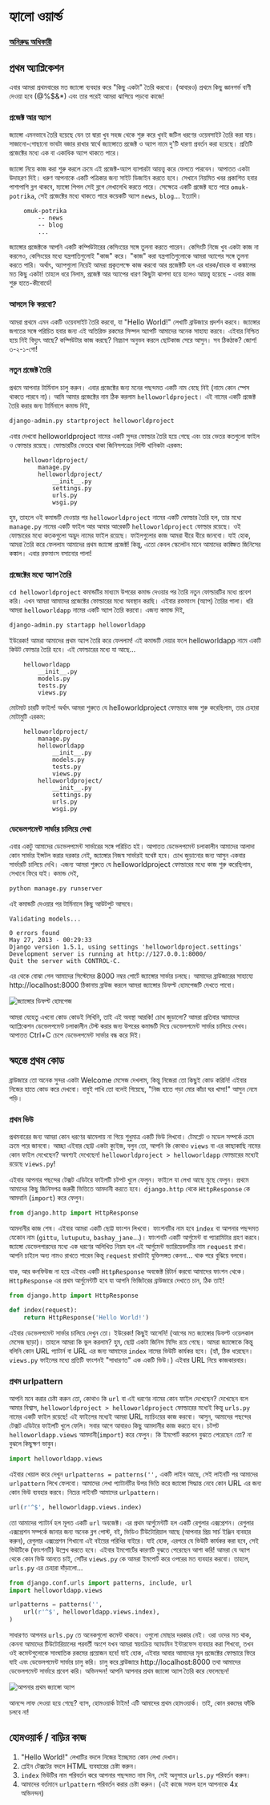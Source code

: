 # হ্যালো ওয়ার্ল্ড  
### [অনিরুদ্ধ অধিকারী](http://www.adhikary.net)  


## প্রথম অ্যাপ্লিকেশন

এবার আমরা প্রথমবারের মত জ্যাঙ্গো ব্যবহার করে "কিছু একটা" তৈরি করবো। (আবারও) প্রথমে কিছু জ্ঞানগর্ভ বাণী দেওয়া হবে (@%$&*) এবং তার পরেই আমরা ঝাপিয়ে পড়বো কাজে!

### প্রজেক্ট আর অ্যাপ

জ্যাঙ্গো এমনভাবে তৈরি হয়েছে যেন তা দ্বারা খুব সহজ থেকে শুরু করে খুবই জটিল ধরণের ওয়েবসাইট তৈরি করা যায়। সাজানো-গোছানো ভাবটা বজার রাখার স্বার্থে জ্যাঙ্গোতে প্রজেক্ট ও অ্যাপ নামে দু'টি ধারণা প্রবর্তন করা হয়েছে। প্রতিটি প্রজেক্টের মধ্যে এক বা একাধিক অ্যাপ থাকতে পারে।

জ্যাঙ্গো নিয়ে কাজ করা শুরু করলে ক্রমে এই প্রজেক্ট-অ্যাপ ব্যাপারটা আয়ত্ত্ব করে ফেলতে পারবেন। আপাতত একটা উদাহরণ দিই। ধরুণ আপনাকে একটি পত্রিকার জন্য সাইট ডিজাইন করতে হবে। সেখানে নিয়মিত খবর প্রকাশিত হবার পাশাপাশি ব্লগ থাকবে, ম্যাঙ্গো পিপল সেই ব্লগে লেখালেখি করতে পারে।  সেক্ষেত্রে একটি প্রজেক্ট হতে পারে `omuk-potrika`, সেই প্রজেক্টের মধ্যে থাকতে পারে কয়েকটি অ্যাপ `news`, `blog`... ইত্যাদি।

    	omuk-potrika
			-- news
			-- blog
			...

জ্যাঙ্গোর প্রজেক্টকে আপনি একটি কম্পিউটারের কেসিংয়ের সঙ্গে তুলনা করতে পারেন। কেসিংটি নিজে খুব একটা কাজ না করলেও, কেসিংয়ের মধ্যে যন্ত্রপাতিগুলোই "কাজ" করে। "কাজ" করা যন্ত্রপাতিগুলোকে আমরা অ্যাপের সঙ্গে তুলনা করতে পারি। অর্থাৎ, অ্যাপগুলো নিয়েই আমরা প্রকৃতপক্ষে কাজ করবো আর প্রজেক্টটি হল এর ধারক/বাহক বা কঙ্কালের মত কিছু একটা! তাহলে ধরে নিলাম, প্রজেক্ট আর অ্যাপের ধারণ কিছুটা ঝাপসা হয়ে হলেও আয়ত্ত্ব হয়েছে - এবার কাজ শুরু হাতে-কীবোর্ডে!

### আসলে কি করবো?

আমরা প্রথমে এমন একটি ওয়েবসাইট তৈরি করবো, যা "Hello World!" লেখাটি ব্রাউজারে প্রদর্শন করবে। জ্যাঙ্গোর জগতের সঙ্গে পরিচিত হবার জন্য এই অতিরিক্ত রকমের সিম্পল অ্যাপটি আমাদের অনেক সাহায্য করবে। এইবার নিশ্চিত হয়ে নিই বিদ্যুৎ আছে? কম্পিউটার কাজ করছে? নিম্নচাপ অনুভব করলে ছোটকাজ সেরে আসুন। সব ঠিকঠাক? জোশ! ৩-২-১-গো!

### নতুন প্রজেক্ট তৈরি

প্রথমে আপনার টার্মিনাল চালু করুন। এবার প্রজেক্টের জন্য মনের পছন্দমত একটি নাম বেছে নিই (নামে কোন স্পেস থাকতে পারবে না)। আমি আমার প্রজেক্টের নাম ঠিক করলাম `helloworldproject`। এই নামের একটি প্রজেক্ট তৈরি করার জন্য টার্মিনালে কমান্ড দিই,

```bash
django-admin.py startproject helloworldproject
```

এবার দেখবো helloworldproject নামের একটি সুন্দর ফোল্ডার তৈরি হয়ে গেছে এবং তার ভেতর কতগুলো ফাইল ও ফোল্ডার রয়েছে। ফোল্ডারটির ভেতরে থাকা জিনিসপত্রের লিস্টি খানিকটা এরকম:

		helloworldproject/
			manage.py
			helloworldproject/
				__init__.py
				settings.py
				urls.py
				wsgi.py

হুম, তাহলে ওই কমান্ডটি দেওয়ার পর `helloworldproject` নামের একটি ফোল্ডার তৈরি হল, তার মধ্যে `manage.py` নামের একটি ফাইল আর আবার আরেকটি `helloworldproject` ফোল্ডার রয়েছে। ওই ফোল্ডারের মধ্যে কতকগুলো অদ্ভুদ নামের ফাইল রয়েছে। ফাইলগুলোর কাজ আমরা ধীরে ধীরে জানবো। যাই হোক, আমরা তৈরি করে ফেললাম আমাদের প্রথম জ্যাঙ্গো প্রজেক্ট! কিন্তু, এতো কেবল স্কেলেটন মানে আমাদের কাঙ্ক্ষিত জিনিসের কঙ্কাল। এবার রক্তমাংস বসানোর পালা!

### প্রজেক্টের মধ্যে অ্যাপ তৈরি

`cd helloworldproject` কমান্ডটির মাধ্যমে উপরের কমান্ড দেওয়ার পর তৈরি নতুন ফোল্ডারটির মধ্যে প্রবেশ করি। এখন আমরা আমাদের প্রজেক্টের ফোল্ডারের মধ্যে অবস্থান করছি। এইবার রক্তমাংস (অ্যাপ) তৈরির পালা। ধরি আমরা `helloworldapp` নামের একটি অ্যাপ তৈরি করবো। এজন্য কমান্ড দিই,

```bash
django-admin.py startapp helloworldapp
```

ইউরেকা! আমরা আমাদের প্রথম অ্যাপ তৈরি করে ফেললাম! এই কমান্ডটি দেয়ার ফলে helloworldapp নামে একটি কিউট ফোল্ডার তৈরি হবে। এই ফোল্ডারের মধ্যে যা আছে...

		helloworldapp
			__init__.py
			models.py
			tests.py
			views.py

মোটমাট চারটি ফাইল! অর্থাৎ আমরা শুরুতে যে helloworldproject ফোল্ডারে কাজ শুরু করেছিলাম, তার চেহারা মোটামুটি এরকম:

		helloworldproject/
			manage.py
			helloworldapp
				__init__.py
				models.py
				tests.py
				views.py
			helloworldproject/
				__init__.py
				settings.py
				urls.py
				wsgi.py

### ডেভেলপমেন্ট সার্ভার চালিয়ে দেখা

এবার একটু আমাদের ডেভেলপমেন্ট সার্ভারের সঙ্গে পরিচিত হই। আপাতত ডেভেলপমেন্ট চলাকালীন আমাদের আলাদা কোন সার্ভার ইন্সটল করার দরকার নেই, জ্যাঙ্গোর নিজস্ব সার্ভারই যথেষ্ট হবে। চোখ জুড়ানোর জন্য আসুন একবার সার্ভারটি চালিয়ে দেখি। এজন্য আমরা শুরুতে যে helloworldproject ফোল্ডারের মধ্যে কাজ শুরু করেছিলাম, সেখানে ফিরে যাই। কমান্ড দেই,

```bash
python manage.py runserver
```

এই কমান্ডটি দেওয়ার পর টার্মিনালে কিছু আউটপুট আসবে।

```
Validating models...

0 errors found
May 27, 2013 - 00:29:33
Django version 1.5.1, using settings 'helloworldproject.settings'
Development server is running at http://127.0.0.1:8000/
Quit the server with CONTROL-C.
```

এর থেকে বোঝা গেল আমাদের সিস্টেমের 8000 নম্বর পোর্টে জ্যাঙ্গোর সার্ভার চলছে। আমাদের ব্রাউজারের সাহায্যে http://localhost:8000 ঠিকানায় ব্রাউজ করলে আমরা জ্যাঙ্গোর ডিফল্ট হোমপেজটি দেখতে পাবো।

![জ্যাঙ্গোর ডিফল্ট হোমপেজ](http://i.imgur.com/QQcEEnv.png)

আমরা যেহেতু এখনো কোড কোডই লিখিনি, তাই এই অবস্থা আরকি! চোখ জুড়ালো? আমরা প্রতিবার আমাদের অ্যাপ্লিকেশন ডেভেলপমেন্ট চলাকালীন টেস্ট করার জন্য উপরের কমান্ডটি দিয়ে ডেভেলপমেন্ট সার্ভার চালিয়ে দেখব। আপাতত Ctrl+C চেপে ডেভেলপমেন্ট সার্ভার বন্ধ করে দিই।

## স্বহস্তে প্রথম কোড

ব্রাউজারে তো অনেক সুন্দর একটা Welcome মেসেজ দেখলাম, কিন্তু নিজেরা তো কিছুই কোড করিনি! এইবার নিজের হাতে কোড করে দেখবো। বাবুই পাখি তো বলেই গিয়েছে, "নিজ হাতে গড়া মোর কাঁচা ঘর খাসা!" আসুন নেমে পড়ি।

### প্রথম ভিউ

প্রথমবারের জন্য আমরা কোন ধরণের ঝামেলায় না গিয়ে শুধুমাত্র একটি ভিউ লিখবো। টেমপ্লেট ও মডেল সম্পর্কে ক্রমে ক্রমে পরে জানবো। আচ্ছা এইবার ছোট্ট একটা ক্যুইজ, বলুন তো, আপনি কি কোথাও `views` বা এর কাছাকাছি নামের কোন ফাইল দেখেছেন? অবশ্যই দেখেছেন! `helloworldproject > helloworldapp` ফোল্ডারের মধ্যেই রয়েছে `views.py`!

এইবার আপনার পছন্দের টেক্সট এডিটরে ফাইলটি চটপট খুলে ফেলুন। ফাইলে যা লেখা আছে মুছে ফেলুন। প্রথমে আমাদের কিছু জিনিসপত্র জরুরী ভিত্তিতে আমদানী করতে হবে। `django.http` থেকে `HttpResponse` কে আমদানি (`import`) করে ফেলুন।

```python
from django.http import HttpResponse
```

আমদানীর কাজ শেষ। এইবার আমরা একটি ছোট্ট ফাংশন লিখবো। ফাংশনটির নাম হবে `index` বা আপনার পছন্দমত যেকোন নাম (`gittu`, `lutuputu`, `bashay_jane`...)। ফাংশনটি একটি আর্গুমেন্ট বা প্যারামিটার গ্রহণ করবে। জ্যাঙ্গো ডেভেলপারদের মধ্যে এক ধরণের অলিখিত নিয়ম হল এই আর্গুমেন্ট ভ্যারিয়েবলটির নাম `request` রাখা। আপনি চাইলে অন্য নামও রাখতে পারেন কিন্তু `request` রাখাটাই যুক্তিসঙ্গত কেননা... থাক পরে বুঝিয়ে বলবো।

যাক, আর কনফিউজ না হয়ে এইবার একটি `HttpResponse` অবজেক্ট রিটার্ন করবো আমাদের ফাংশন থেকে। `HttpResponse` এর প্রথম আর্গুমেন্টটি হবে যা আপনি ভিজিটরের ব্রাউজারে দেখাতে চান, ঠিক তাই!

```python
from django.http import HttpResponse

def index(request):
	return HttpResponse('Hello World!')
```

এইবার ডেভেলপমেন্ট সার্ভার চালিয়ে দেখুন তো। ইউরেকা! কিছুই আসেনি! (আগের মত জ্যাঙ্গোর ডিফল্ট ওয়েলকাল মেসেজ ছাড়া)। তাহলে আমরা কি ভুল করলাম? হুম, ছোট্ট একটা জিনিস মিসিং রয়ে গেছে। আমরা জ্যাঙ্গোকে কিন্তু বলিনি কোন URL প্যাটার্ন বা URL এর জন্য আমাদের `index` নামের ভিউটি কার্যকর হবে। (হ্যাঁ, ঠিক ধরেছেন। `views.py` ফাইলের মধ্যে প্রতিটি ফাংশনই "সাধারণত" এক একটি ভিউ।) এইবার URL নিয়ে কাজকারবার।

### প্রথম urlpattern

আপনি মনে করার চেষ্টা করুন তো, কোথাও কি `url` বা এই ধরণের নামের কোন ফাইল দেখেছেন? দেখেছেন বলে আমার বিশ্বাস, `helloworldproject > helloworldproject` ফোল্ডারের মধ্যেই কিন্তু `urls.py` নামের একটি ফাইল রয়েছে! এই ফাইলের মধ্যেই আমরা URL ম্যাচিংয়ের কাজ করবো। আসুন, আমাদের পছন্দের টেক্সট এডিটরে ফাইলটি খুলে ফেলি। সবার আগে আবারও কিছু আমদানীর কাজ করতে হবে। চটপট `helloworldapp.views` আমদানী(`import`) করে ফেলুন। কি ইমপোর্ট করলেন বুঝতে পেরেছেন তো? না বুঝলে কিছুক্ষণ ভাবুন।

```python
import helloworldapp.views
```

এইবার খেয়াল করে দেখুন `urlpatterns = patterns('',` একটি লাইন আছে, সেই লাইনটি পর আমাদের `urlpattern` লিখে ফেলবো। আমাদের লেখা প্যাটার্নটির উপর ভিত্তি করে জ্যাঙ্গো সিদ্ধান্ত নেবে কোন URL এর জন্য কোন ভিউ ব্যবহার করবে। নিচের লাইনটি আমাদের `urlpattern`।

```python
url(r'^$', helloworldapp.views.index)
```

তো আমাদের প্যাটার্ন হল মূলত একটি `url` অবজেক্ট। এর প্রথম আর্গুমেন্টটি হল একটি রেগুলার এক্সপ্রেশন। রেগুলার এক্সপ্রেশন সম্পর্কে জানার জন্য অনেক ব্লগ পোস্ট, বই, ভিডিও টিউটোরিয়াল আছে (আপনার প্রিয় সার্চ ইঞ্জিন ব্যবহার করুন), রেগুলার এক্সপ্রেশন শিখানো এই বইয়ের পরিধির বাইরে। যাই হোক, এরপরে যে ভিউটি কার্যকর করা হবে, সেই ভিউটিকে (ফাংশনটি) উল্লেখ করতে হবে। এইবার ইমপোর্টের কারণটি বুঝতে পেরেছেন আশা করি! আমরা যে অ্যাপ থেকে কোন ভিউ আনতে চাই, সেটির `views.py` কে আমরা ইমপোর্ট করে ওপরের মত ব্যবহার করবো। তাহলে, `urls.py` এর চেহারা দাঁড়ালো...

```python
from django.conf.urls import patterns, include, url
import helloworldapp.views

urlpatterns = patterns('',
    url(r'^$', helloworldapp.views.index),
)
```

সাধারণত আপনার `urls.py` তে অনেকগুলো কমেন্ট থাকবে। ওগুলো মোছার দরকার নেই। ওরা ওদের মত থাক, কেননা আমাদের টিউটোরিয়ালের পরবর্তী অংশে যখন আমরা স্বয়ংক্রিয় অ্যাডমিন ইন্টারফেস ব্যবহার করা শিখবো, তখন ওই কমেন্টগুলোকে সাংঘাতিক রকমের প্রয়োজন হবে! যাই হোক, এইবার আবার আমাদের মূল প্রজেক্টের ফোল্ডারে ফিরে যাই এবং ডেভেলপমেন্ট সার্ভার চালু করি। চালু করে ব্রাউজারে http://localhost:8000 তথা আমাদের ডেভেলপমেন্ট সার্ভারে প্রবেশ করি। অভিনন্দন! আপনি আপনার প্রথম জ্যাঙ্গো অ্যাপ তৈরি করে ফেলেছেন!

![আপনার প্রথম জ্যাঙ্গো অ্যাপ](http://i.imgur.com/ufLYbVa.png)

আনন্দে লাফ দেওয়া হয়ে গেছে? ব্যাস, হোমওয়ার্ক টাইম! এটি আমাদের প্রথম হোমওয়ার্ক। তাই, কোন রকমের ফাঁকি চলবে না!

## হোমওয়ার্ক / বাড়ির কাজ

1. "Hello World!" লেখাটির বদলে নিজের ইচ্ছেমত কোন লেখা দেখান।
2. প্লেইন টেক্সটের বদলে HTML ব্যবহারের চেষ্টা করুন।
3. `index` ভিউটির নাম পরিবর্তন করে আপনার পছন্দমত নাম দিন, সেই অনুসারে `urls.py` পরিবর্তন করুন।
4. আমাদের বর্তমানে `urlpattern` পরিবর্তন করার চেষ্টা করুন। (এই কাজে সফল হলে আপনাকে 4x অভিনন্দন) 